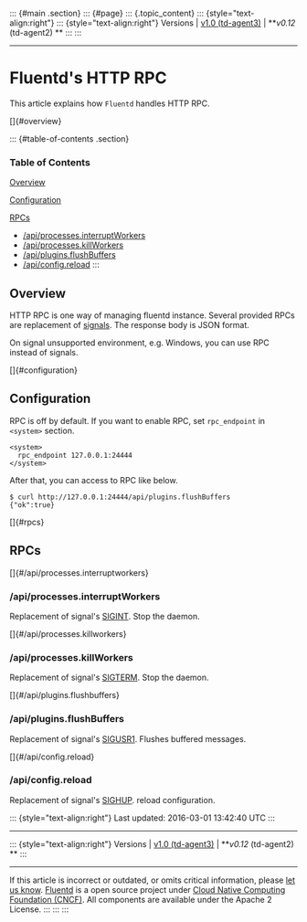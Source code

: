 ::: {#main .section}
::: {#page}
::: {.topic_content}
::: {style="text-align:right"}
::: {style="text-align:right"}
Versions \| [v1.0 (td-agent3)](/v1.0/articles/rpc) \| ***v0.12*
(td-agent2) **
:::
:::

------------------------------------------------------------------------

Fluentd's HTTP RPC
==================

This article explains how `Fluentd` handles HTTP RPC.

[]{#overview}

::: {#table-of-contents .section}
### Table of Contents

[Overview](#overview)

[Configuration](#configuration)

[RPCs](#rpcs)

-   [/api/processes.interruptWorkers](#/api/processes.interruptworkers)
-   [/api/processes.killWorkers](#/api/processes.killworkers)
-   [/api/plugins.flushBuffers](#/api/plugins.flushbuffers)
-   [/api/config.reload](#/api/config.reload)
:::

Overview
--------

HTTP RPC is one way of managing fluentd instance. Several provided RPCs
are replacement of [signals](signals). The response body is JSON format.

On signal unsupported environment, e.g. Windows, you can use RPC instead
of signals.

[]{#configuration}

Configuration
-------------

RPC is off by default. If you want to enable RPC, set `rpc_endpoint` in
`<system>` section.

``` {.CodeRay}
<system>
  rpc_endpoint 127.0.0.1:24444
</system>
```

After that, you can access to RPC like below.

``` {.CodeRay}
$ curl http://127.0.0.1:24444/api/plugins.flushBuffers
{"ok":true}
```

[]{#rpcs}

RPCs
----

[]{#/api/processes.interruptworkers}

### /api/processes.interruptWorkers

Replacement of signal's [SIGINT](signals#sigint-or-sigterm). Stop the
daemon.

[]{#/api/processes.killworkers}

### /api/processes.killWorkers

Replacement of signal's [SIGTERM](signals#sigint-or-sigterm). Stop the
daemon.

[]{#/api/plugins.flushbuffers}

### /api/plugins.flushBuffers

Replacement of signal's [SIGUSR1](signals#sigusr1). Flushes buffered
messages.

[]{#/api/config.reload}

### /api/config.reload

Replacement of signal's [SIGHUP](signals#sighup). reload configuration.

::: {style="text-align:right"}
Last updated: 2016-03-01 13:42:40 UTC
:::

------------------------------------------------------------------------

::: {style="text-align:right"}
Versions \| [v1.0 (td-agent3)](/v1.0/articles/rpc) \| ***v0.12*
(td-agent2) **
:::

------------------------------------------------------------------------

If this article is incorrect or outdated, or omits critical information,
please [let us
know](https://github.com/fluent/fluentd-docs/issues?state=open).
[Fluentd](http://www.fluentd.org/) is a open source project under [Cloud
Native Computing Foundation (CNCF)](https://cncf.io/). All components
are available under the Apache 2 License.
:::
:::
:::
